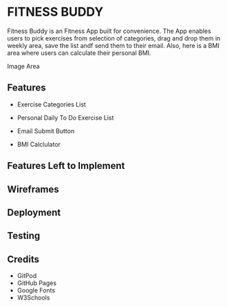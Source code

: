 # FITNESS BUDDY

Fitness Buddy is an Fitness App built for convenience. The App enables users to pick exercises from selection of categories, drag and drop them in weekly area, save the list andf send them to their email. Also, here is a BMI area where users can calculate their personal BMI. 

Image Area

## Features

* Exercise Categories List

* Personal Daily To Do Exercise List

* Email Submit Button

* BMI Calclulator

## Features Left to Implement

## Wireframes

## Deployment

## Testing

## Credits

* GitPod
* GitHub Pages
* Google Fonts
* W3Schools


